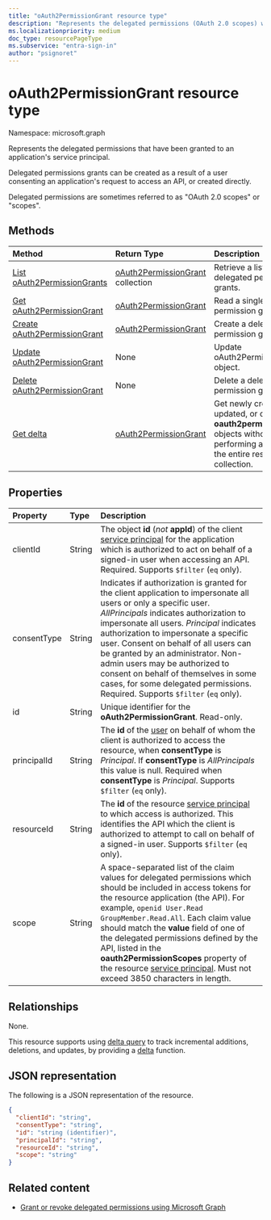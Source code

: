 ```yaml
---
title: "oAuth2PermissionGrant resource type"
description: "Represents the delegated permissions (OAuth 2.0 scopes) which have been granted to an application, often as a result of user or admin consent process."
ms.localizationpriority: medium
doc_type: resourcePageType
ms.subservice: "entra-sign-in"
author: "psignoret"
---
```


# oAuth2PermissionGrant resource type

Namespace: microsoft.graph

Represents the delegated permissions that have been granted to an application's service principal.

Delegated permissions grants can be created as a result of a user consenting an application's request to access an API, or created directly.

Delegated permissions are sometimes referred to as "OAuth 2.0 scopes" or "scopes".

## Methods

| Method | Return Type | Description |
|:---------------|:--------|:----------|
| [List oAuth2PermissionGrants](../api/oauth2permissiongrant-list.md) | [oAuth2PermissionGrant](oauth2permissiongrant.md) collection | Retrieve a list of delegated permission grants. |
| [Get oAuth2PermissionGrant](../api/oauth2permissiongrant-get.md) | [oAuth2PermissionGrant](oauth2permissiongrant.md)  | Read a single delegated permission grant.|
| [Create oAuth2PermissionGrant](../api/oauth2permissiongrant-post.md) | [oAuth2PermissionGrant](oauth2permissiongrant.md) | Create a delegated permission grant. |
| [Update oAuth2PermissionGrant](../api/oauth2permissiongrant-update.md) | None | Update oAuth2PermissionGrant object. |
| [Delete oAuth2PermissionGrant](../api/oauth2permissiongrant-delete.md) | None  | Delete a delegated permission grant. |
|[Get delta](../api/oauth2permissiongrant-delta.md)|[oAuth2PermissionGrant](oauth2permissiongrant.md)|Get newly created, updated, or deleted **oauth2permissiongrant** objects without performing a full read of the entire resource collection.|

## Properties

| Property | Type | Description |
|:---------------|:--------|:----------|
| clientId | String | The object **id** (*not* **appId**) of the client [service principal](serviceprincipal.md) for the application which is authorized to act on behalf of a signed-in user when accessing an API. Required. Supports `$filter` (`eq` only). |
| consentType | String | Indicates if authorization is granted for the client application to impersonate all users or only a specific user. *AllPrincipals* indicates authorization to impersonate all users. *Principal* indicates authorization to impersonate a specific user. Consent on behalf of all users can be granted by an administrator. Non-admin users may be authorized to consent on behalf of themselves in some cases, for some delegated permissions. Required. Supports `$filter` (`eq` only). |
| id | String | Unique identifier for the **oAuth2PermissionGrant**. Read-only.|
| principalId | String | The **id** of the [user](user.md) on behalf of whom the client is authorized to access the resource, when **consentType** is *Principal*. If **consentType** is *AllPrincipals* this value is null. Required when **consentType** is *Principal*. Supports `$filter` (`eq` only).|
| resourceId | String | The **id** of the resource [service principal](serviceprincipal.md) to which access is authorized. This identifies the API which the client is authorized to attempt to call on behalf of a signed-in user. Supports `$filter` (`eq` only). |
| scope | String | A space-separated list of the claim values for delegated permissions which should be included in access tokens for the resource application (the API). For example, `openid User.Read GroupMember.Read.All`. Each claim value should match the **value** field of one of the delegated permissions defined by the API, listed in the **oauth2PermissionScopes** property of the resource [service principal](serviceprincipal.md). Must not exceed 3850 characters in length.|

## Relationships

None.

This resource supports using [delta query](/graph/delta-query-overview) to track incremental additions, deletions, and updates, by providing a [delta](../api/oauth2permissiongrant-delta.md) function.

## JSON representation

The following is a JSON representation of the resource.

<!-- {
  "blockType": "resource",
  "optionalProperties": [

  ],
  "@odata.type": "microsoft.graph.oAuth2PermissionGrant"
}-->

```json
{
  "clientId": "string",
  "consentType": "string",
  "id": "string (identifier)",
  "principalId": "string",
  "resourceId": "string",
  "scope": "string"
}
```

## Related content

+ [Grant or revoke delegated permissions using Microsoft Graph](/graph/permissions-grant-via-msgraph?pivots=grant-delegated-permissions)


<!-- uuid: 8fcb5dbc-d5aa-4681-8e31-b001d5168d79
2015-10-25 14:57:30 UTC -->
<!--
{
  "type": "#page.annotation",
  "description": "oAuth2PermissionGrant resource",
  "keywords": "",
  "section": "documentation",
  "tocPath": "",
  "suppressions": []
}
-->

